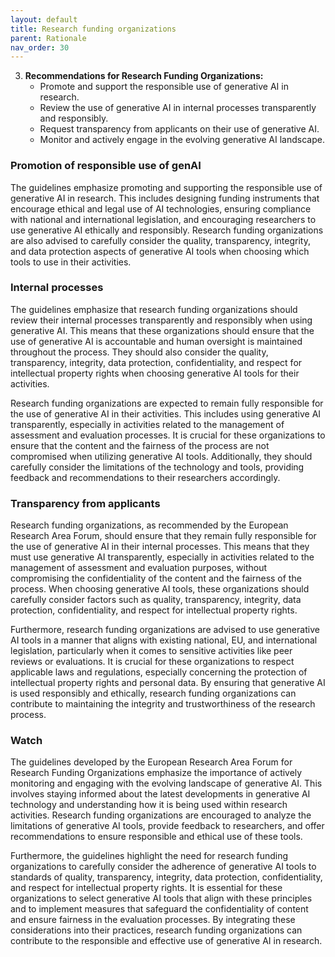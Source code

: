 ```yaml
---
layout: default
title: Research funding organizations
parent: Rationale
nav_order: 30
---
```



3. **Recommendations for Research Funding Organizations:**
   - Promote and support the responsible use of generative AI in research.
   - Review the use of generative AI in internal processes transparently and responsibly.
   - Request transparency from applicants on their use of generative AI.
   - Monitor and actively engage in the evolving generative AI landscape.

### Promotion of responsible use of genAI

The guidelines emphasize promoting and supporting the responsible use of generative AI in research. This includes designing funding instruments that encourage ethical and legal use of AI technologies, ensuring compliance with national and international legislation, and encouraging researchers to use generative AI ethically and responsibly. Research funding organizations are also advised to carefully consider the quality, transparency, integrity, and data protection aspects of generative AI tools when choosing which tools to use in their activities.


### Internal processes

The guidelines emphasize that research funding organizations should review their internal processes transparently and responsibly when using generative AI. This means that these organizations should ensure that the use of generative AI is accountable and human oversight is maintained throughout the process. They should also consider the quality, transparency, integrity, data protection, confidentiality, and respect for intellectual property rights when choosing generative AI tools for their activities.

Research funding organizations are expected to remain fully responsible for the use of generative AI in their activities. This includes using generative AI transparently, especially in activities related to the management of assessment and evaluation processes. It is crucial for these organizations to ensure that the content and the fairness of the process are not compromised when utilizing generative AI tools. Additionally, they should carefully consider the limitations of the technology and tools, providing feedback and recommendations to their researchers accordingly.


### Transparency from applicants

Research funding organizations, as recommended by the European Research Area Forum, should ensure that they remain fully responsible for the use of generative AI in their internal processes. This means that they must use generative AI transparently, especially in activities related to the management of assessment and evaluation purposes, without compromising the confidentiality of the content and the fairness of the process. When choosing generative AI tools, these organizations should carefully consider factors such as quality, transparency, integrity, data protection, confidentiality, and respect for intellectual property rights.

Furthermore, research funding organizations are advised to use generative AI tools in a manner that aligns with existing national, EU, and international legislation, particularly when it comes to sensitive activities like peer reviews or evaluations. It is crucial for these organizations to respect applicable laws and regulations, especially concerning the protection of intellectual property rights and personal data. By ensuring that generative AI is used responsibly and ethically, research funding organizations can contribute to maintaining the integrity and trustworthiness of the research process.


### Watch

The guidelines developed by the European Research Area Forum for Research Funding Organizations emphasize the importance of actively monitoring and engaging with the evolving landscape of generative AI. This involves staying informed about the latest developments in generative AI technology and understanding how it is being used within research activities. Research funding organizations are encouraged to analyze the limitations of generative AI tools, provide feedback to researchers, and offer recommendations to ensure responsible and ethical use of these tools.

Furthermore, the guidelines highlight the need for research funding organizations to carefully consider the adherence of generative AI tools to standards of quality, transparency, integrity, data protection, confidentiality, and respect for intellectual property rights. It is essential for these organizations to select generative AI tools that align with these principles and to implement measures that safeguard the confidentiality of content and ensure fairness in the evaluation processes. By integrating these considerations into their practices, research funding organizations can contribute to the responsible and effective use of generative AI in research.
